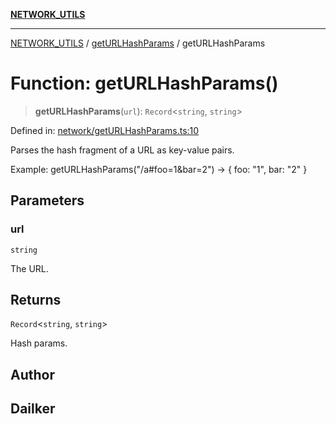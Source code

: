 [**NETWORK_UTILS**](../../README.md)

***

[NETWORK_UTILS](../../README.md) / [getURLHashParams](../README.md) / getURLHashParams

# Function: getURLHashParams()

> **getURLHashParams**(`url`): `Record`\<`string`, `string`\>

Defined in: [network/getURLHashParams.ts:10](https://github.com/dailker/everyutil-js/blob/7799f3f003cb23f425be3f1c83c38483e2648188/src/network/getURLHashParams.ts#L10)

Parses the hash fragment of a URL as key-value pairs.

Example: getURLHashParams("/a#foo=1&bar=2") → { foo: "1", bar: "2" }

## Parameters

### url

`string`

The URL.

## Returns

`Record`\<`string`, `string`\>

Hash params.

## Author

## Dailker

